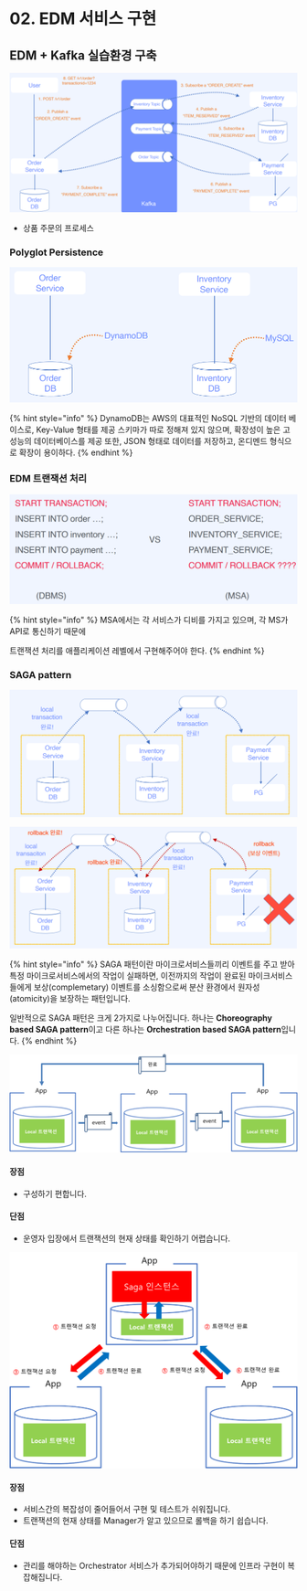 # 02. EDM 서비스 구현

## EDM + Kafka 실습환경 구축

![](<../../../../.gitbook/assets/image (12) (1).png>)

* 상품 주문의 프로세스

### Polyglot Persistence

![](<../../../../.gitbook/assets/image (11).png>)

{% hint style="info" %}
DynamoDB는 AWS의 대표적인 NoSQL 기반의 데이터 베이스로, Key-Value 형태를 제공 스키마가 따로 정해져 있지 않으며, 확장성이 높은 고성능의 데이터베이스를 제공 또한, JSON 형태로 데이터를 저장하고, 온디멘드 형식으로 확장이 용이하다.
{% endhint %}

### EDM 트랜잭션 처리

![](<../../../../.gitbook/assets/image (16).png>)

{% hint style="info" %}
MSA에서는 각 서비스가 디비를 가지고 있으며, 각 MS가 API로 통신하기 때문에

트랜잭션 처리를 애플리케이션 레벨에서 구현해주어야 한다.
{% endhint %}

### SAGA pattern

![](<../../../../.gitbook/assets/image (37).png>)

![](<../../../../.gitbook/assets/image (31).png>)

{% hint style="info" %}
SAGA 패턴이란 마이크로서비스들끼리 이벤트를 주고 받아 특정 마이크로서비스에서의 작업이 실패하면, 이전까지의 작업이 완료된 마이크서비스들에게 보상(complemetary) 이벤트를 소싱함으로써 분산 환경에서 원자성(atomicity)을 보장하는 패턴입니다.

일반적으로 SAGA 패턴은 크게 2가지로 나누어집니다. 하나는 **Choreography based SAGA pattern**이고 다른 하나는 **Orchestration based SAGA pattern**입니다.
{% endhint %}



![](<../../../../.gitbook/assets/image (41).png>)

#### **장점**

* 구성하기 편합니다.

#### **단점**

* 운영자 입장에서 트랜잭션의 현재 상태를 확인하기 어렵습니다.

![](<../../../../.gitbook/assets/image (12).png>)

#### **장점**

* 서비스간의 복잡성이 줄어들어서 구현 및 테스트가 쉬워집니다.
* 트랜잭션의 현재 상태를 Manager가 알고 있으므로 롤백을 하기 쉽습니다.

#### **단점**

* 관리를 해야하는 Orchestrator 서비스가 추가되어야하기 때문에 인프라 구현이 복잡해집니다.
